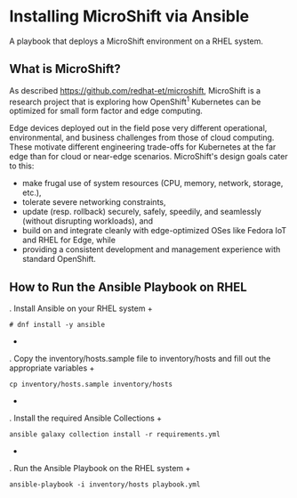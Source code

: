 # Installing MicroShift via Ansible

A playbook that deploys a MicroShift environment on a RHEL system.

## What is MicroShift?

As described https://github.com/redhat-et/microshift, MicroShift is a research project that is exploring how OpenShift<sup>1</sup> Kubernetes can be optimized for small form factor and edge computing.

Edge devices deployed out in the field pose very different operational, environmental, and business challenges from those of cloud computing. These motivate different engineering trade-offs for Kubernetes at the far edge than for cloud or near-edge scenarios. MicroShift's design goals cater to this:

- make frugal use of system resources (CPU, memory, network, storage, etc.),
- tolerate severe networking constraints,
- update (resp. rollback) securely, safely, speedily, and seamlessly (without disrupting workloads), and
- build on and integrate cleanly with edge-optimized OSes like Fedora IoT and RHEL for Edge, while
- providing a consistent development and management experience with standard OpenShift.

## How to Run the Ansible Playbook on RHEL

. Install Ansible on your RHEL system
+
```
# dnf install -y ansible
```
+
. Copy the inventory/hosts.sample file to inventory/hosts and fill out the appropriate variables
+
```
cp inventory/hosts.sample inventory/hosts
```
+
. Install the required Ansible Collections
+
```
ansible galaxy collection install -r requirements.yml
```
+
. Run the Ansible Playbook on the RHEL system
+
```
ansible-playbook -i inventory/hosts playbook.yml
```

